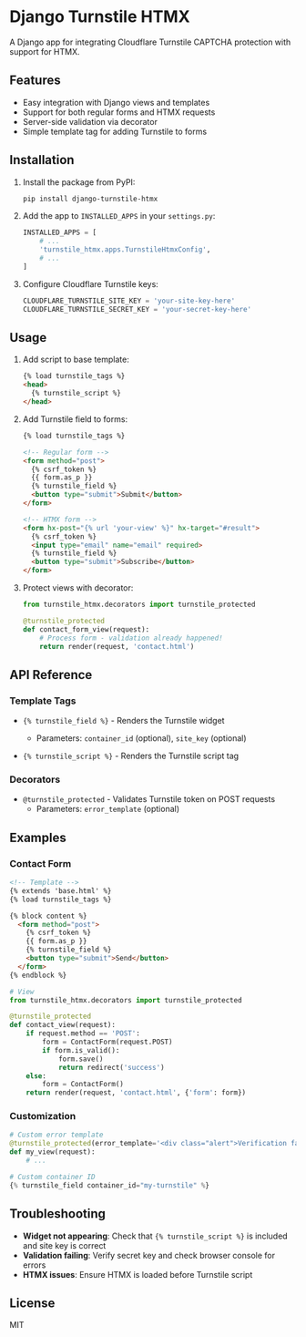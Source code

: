 # Django Turnstile HTMX

A Django app for integrating Cloudflare Turnstile CAPTCHA protection with support for HTMX.

## Features

- Easy integration with Django views and templates
- Support for both regular forms and HTMX requests
- Server-side validation via decorator
- Simple template tag for adding Turnstile to forms

## Installation

1. Install the package from PyPI:
   ```bash
   pip install django-turnstile-htmx
   ```

2. Add the app to `INSTALLED_APPS` in your `settings.py`:
   ```python
   INSTALLED_APPS = [
       # ...
       'turnstile_htmx.apps.TurnstileHtmxConfig',
       # ...
   ]
   ```
3. Configure Cloudflare Turnstile keys:
   ```python
   CLOUDFLARE_TURNSTILE_SITE_KEY = 'your-site-key-here'
   CLOUDFLARE_TURNSTILE_SECRET_KEY = 'your-secret-key-here'
   ```

## Usage

1. Add script to base template:
   ```html
   {% load turnstile_tags %}
   <head>
     {% turnstile_script %}
   </head>
   ```

2. Add Turnstile field to forms:
   ```html
   {% load turnstile_tags %}

   <!-- Regular form -->
   <form method="post">
     {% csrf_token %}
     {{ form.as_p }}
     {% turnstile_field %}
     <button type="submit">Submit</button>
   </form>

   <!-- HTMX form -->
   <form hx-post="{% url 'your-view' %}" hx-target="#result">
     {% csrf_token %}
     <input type="email" name="email" required>
     {% turnstile_field %}
     <button type="submit">Subscribe</button>
   </form>
   ```

3. Protect views with decorator:
   ```python
   from turnstile_htmx.decorators import turnstile_protected

   @turnstile_protected
   def contact_form_view(request):
       # Process form - validation already happened!
       return render(request, 'contact.html')
   ```

## API Reference

### Template Tags

- `{% turnstile_field %}` - Renders the Turnstile widget
  - Parameters: `container_id` (optional), `site_key` (optional)

- `{% turnstile_script %}` - Renders the Turnstile script tag

### Decorators

- `@turnstile_protected` - Validates Turnstile token on POST requests
  - Parameters: `error_template` (optional)

## Examples

### Contact Form

```html
<!-- Template -->
{% extends 'base.html' %}
{% load turnstile_tags %}

{% block content %}
  <form method="post">
    {% csrf_token %}
    {{ form.as_p }}
    {% turnstile_field %}
    <button type="submit">Send</button>
  </form>
{% endblock %}
```

```python
# View
from turnstile_htmx.decorators import turnstile_protected

@turnstile_protected
def contact_view(request):
    if request.method == 'POST':
        form = ContactForm(request.POST)
        if form.is_valid():
            form.save()
            return redirect('success')
    else:
        form = ContactForm()
    return render(request, 'contact.html', {'form': form})
```

### Customization

```python
# Custom error template
@turnstile_protected(error_template='<div class="alert">Verification failed!</div>')
def my_view(request):
    # ...

# Custom container ID
{% turnstile_field container_id="my-turnstile" %}
```

## Troubleshooting

- **Widget not appearing**: Check that `{% turnstile_script %}` is included and site key is correct
- **Validation failing**: Verify secret key and check browser console for errors
- **HTMX issues**: Ensure HTMX is loaded before Turnstile script

## License

MIT

